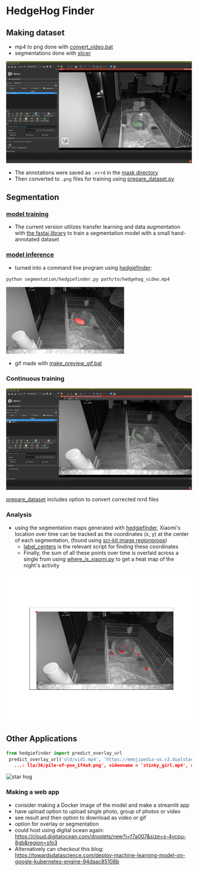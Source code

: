 # HedgeHog Finder

## Making dataset

- mp4 to png done with [convert_video.bat](convert_videos.bat)
- segmentations done with [slicer](https://www.slicer.org/)

![slicer annotation](slicer_annotation.jpg)

- The annotations were saved as `.nrrd` in the [mask directory](segmentation/masks)
- Then converted to `.png` files for training using [prepare_dataset.py](segmentation/prepare_dataset.py)

## Segmentation

### [model training](segmentation/segmentation_train.ipynb)

- The current version utilizes transfer learning and data augmentation with [the fastai library](https://docs.fast.ai/tutorial.vision.html) to train a segmentation model with a small hand-annotated dataset

### [model inference](segmentation/inference.py)

- turned into a command line program using [hedgiefinder](segmentation/hedgiefinder.py):

```bash
python segmentation/hedgiefinder.py path/to/hedgehog_video.mp4
```

![finder gif](hog_finder.gif)

- gif made with [make_preview_gif.bat](segmentation/make_preview_gif.bat)

### Continuous training

![model assisted annotation](correcting_predictions_for_more_annotated_data.jpg)

[prepare_dataset](data/prepare_dataset.py) includes option to convert corrected nrrd files 
### Analysis

- using the segmentation maps generated with [hedgiefinder](segmentation/hedgiefinder.py), Xiaomi's location over time can be tracked as the coordinates (x, y) at the center of each segmentation, (found using [sci-kit image regionprops](https://scikit-image.org/docs/dev/api/skimage.measure.html))
  - [label_centers](center_of_mass/label_centers.py) is the relevant script for finding these coordinates
  - Finally, the sum of all these points over time is overlaid across a single from using [where_is_xiaomi.py](center_of_mass/where_is_xiaomi.py) to get a heat map of the night's activity

![hedhedgehog activity map](center_of_mass/xiaomi_maps/xiaomi_map_1.png)

## Other Applications

```python
from hedgiefinder import predict_overlay_url
 predict_overlay_url('old/vid1.mp4', 'https://emojipedia-us.s3.dualstack.us-west-1.amazonaws.com/thumbs/240/mozi
   ...: lla/36/pile-of-poo_1f4a9.png', videoname = 'stinky_girl.mp4', sz = (100, 100))
```

![star hog](pizza.gif)

### Making a web app

- consider making a Docker image of the model and make a streamlit app
- have upload option to upload single photo, group of photos or video
- see result and then option to download as video or gif
- option for overlay or segmentation
- could host using digital ocean again: https://cloud.digitalocean.com/droplets/new?i=f7a007&size=s-4vcpu-8gb&region=sfo3
- Alternatively can checkout this blog: <https://towardsdatascience.com/deploy-machine-learning-model-on-google-kubernetes-engine-94daac85108b>

